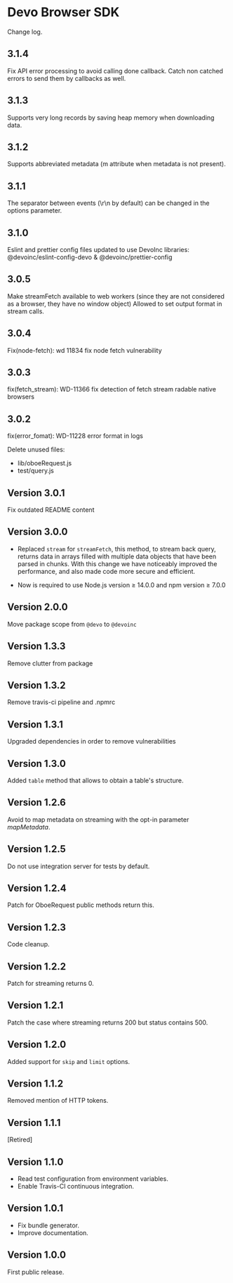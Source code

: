 # Devo Browser SDK

Change log.

## 3.1.4

Fix API error processing to avoid calling done callback.
Catch non catched errors to send them by callbacks as well.

## 3.1.3

Supports very long records by saving heap memory when downloading data.

## 3.1.2

Supports abbreviated metadata (m attribute when metadata is not present).

## 3.1.1

The separator between events (\\r\\n by default) can be changed in the options parameter.

## 3.1.0

Eslint and prettier config files updated to use DevoInc libraries: @devoinc/eslint-config-devo & @devoinc/prettier-config

## 3.0.5

Make streamFetch available to web workers (since they are not considered as a browser, they have no window object)
Allowed to set output format in stream calls.

## 3.0.4

Fix(node-fetch): wd 11834 fix node fetch vulnerability

## 3.0.3

fix(fetch_stream): WD-11366 fix detection of fetch stream radable native browsers

## 3.0.2

fix(error_fomat): WD-11228 error format in logs

Delete unused files:
* lib/oboeRequest.js
* test/query.js

## Version 3.0.1

Fix outdated README content

## Version 3.0.0

* Replaced `stream` for `streamFetch`, this method, to stream back query, returns data in arrays filled with multiple data objects that have been parsed in chunks. With this change we have noticeably improved the performance, and also made code more secure and efficient.

* Now is required to use Node.js version &ge; 14.0.0 and npm version &ge; 7.0.0


## Version 2.0.0

Move package scope from `@devo` to `@devoinc`

## Version 1.3.3

Remove clutter from package

## Version 1.3.2

Remove travis-ci pipeline and .npmrc

## Version 1.3.1

Upgraded dependencies in order to remove vulnerabilities

## Version 1.3.0

Added `table` method that allows to obtain a table's structure.

## Version 1.2.6

Avoid to map metadata on streaming with the opt-in parameter *mapMetadata*.

## Version 1.2.5

Do not use integration server for tests by default.

## Version 1.2.4

Patch for OboeRequest public methods return this.

## Version 1.2.3

Code cleanup.

## Version 1.2.2

Patch for streaming returns 0.

## Version 1.2.1

Patch the case where streaming returns 200 but status contains 500.

## Version 1.2.0

Added support for `skip` and `limit` options.

## Version 1.1.2

Removed mention of HTTP tokens.

## Version 1.1.1

[Retired]

## Version 1.1.0

* Read test configuration from environment variables.
* Enable Travis-CI continuous integration.

## Version 1.0.1

* Fix bundle generator.
* Improve documentation.

## Version 1.0.0

First public release.

